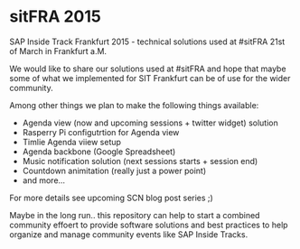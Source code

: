 # sitFRA 2015
SAP Inside Track Frankfurt 2015 - technical solutions used at #sitFRA 21st of March in Frankfurt a.M. 

We would like to share our solutions used at #sitFRA and hope that maybe some of what we implemented for SIT Frankfurt can be of use for the wider community. 

Among other things we plan to make the following things available:

- Agenda view (now and upcoming sessions + twitter widget) solution
- Rasperry Pi configutrtion for Agenda view
- Timlie Agenda viiew setup
- Agenda backbone (Google Spreadsheet)
- Music notification solution  (next sessions starts + session end)
- Countdown animitation (really just a power point)
- and more...

For more details see upcoming SCN blog post series ;)

Maybe in the long run.. this repository can help to start a combined community effoert to provide software solutions and best practices to help organize and manage community events like SAP Inside Tracks.
